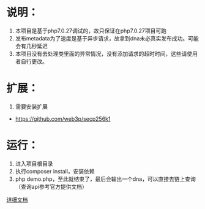 # 说明：
1. 本项目是基于php7.0.27调试的，故只保证在php7.0.27项目可跑
2. 发布metadata为了速度是基于异步请求，故拿到dna未必真实发布成功。可能会有几秒延迟
3. 本项目没有去处理类里面的异常情况，没有添加请求的超时时间，这些请使用者自行更改。

# 扩展：
1. 需要安装扩展
  - https://github.com/web3p/secp256k1

# 运行：
1. 进入项目根目录
2. 执行composer install，安装依赖
3. php demo.php，至此就结束了，最后会输出一个dna，可以直接去链上查询（查询api参考官方提供文档）


[详细文档](http://yuanbenlian.mydoc.io/)